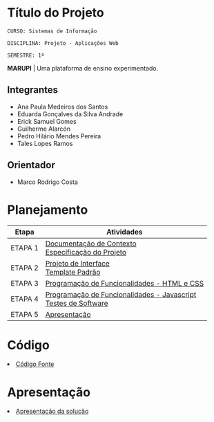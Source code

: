 # Título do Projeto

`CURSO: Sistemas de Informação`

`DISCIPLINA: Projeto - Aplicações Web`

`SEMESTRE: 1º`

**MARUPI** |
Uma plataforma de ensino experimentado.

## Integrantes

- Ana Paula Medeiros dos Santos
- Eduarda Gonçalves da Silva Andrade
- Erick Samuel Gomes
- Guilherme Alarcón
- Pedro Hilário Mendes Pereira
- Tales Lopes Ramos

## Orientador

- Marco Rodrigo Costa

# Planejamento

|  Etapa  | Atividades                                                                                                   |
| :-----: | ------------------------------------------------------------------------------------------------------------ |
| ETAPA 1 | [Documentação de Contexto](docs/context.md) <br> [Especificação do Projeto](docs/specification.md)           |
| ETAPA 2 | [Projeto de Interface](docs/interface.md) <br> [Template Padrão](docs/template.md)                           |
| ETAPA 3 | [Programação de Funcionalidades - HTML e CSS](docs/development.md)                                           |
| ETAPA 4 | [Programação de Funcionalidades - Javascript](docs/development.md) <br> [Testes de Software ](docs/tests.md) |
| ETAPA 5 | [Apresentação](presentation/README.md)                                                                       |

# Código

<li><a href="src/README.md"> Código Fonte</a></li>

# Apresentação

<li><a href="presentation/README.md"> Apresentação da solução</a></li>
